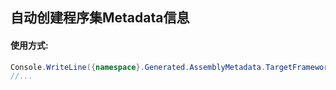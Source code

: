 ﻿## 自动创建程序集Metadata信息

#### 使用方式:
```csharp
Console.WriteLine({namespace}.Generated.AssemblyMetadata.TargetFramework);
//...
```
